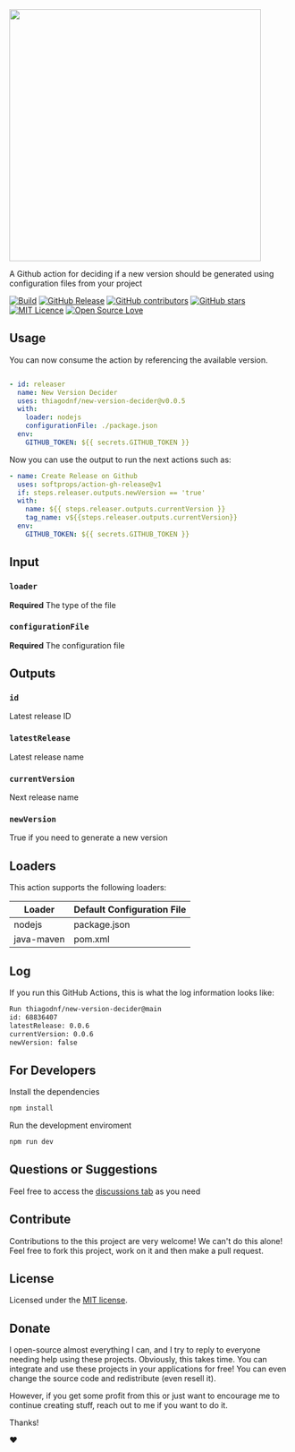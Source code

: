 <img src="https://user-images.githubusercontent.com/98138701/172487715-e5295204-778c-4253-8553-7ba1fa3cb147.png" width="450px" />

A Github action for deciding if a new version should be generated using configuration files from your project

[![Build](https://github.com/thiagodnf/new-version-decider/actions/workflows/release.yml/badge.svg)](https://github.com/thiagodnf/new-version-decider/actions/workflows/build.yml)
[![GitHub Release](https://img.shields.io/github/release/thiagodnf/new-version-decider.svg)](https://github.com/thiagodnf/new-version-decider/releases/latest)
[![GitHub contributors](https://img.shields.io/github/contributors/thiagodnf/new-version-decider.svg)](https://github.com/thiagodnf/new-version-decider/graphs/contributors)
[![GitHub stars](https://img.shields.io/github/stars/thiagodnf/new-version-decider.svg)](https://github.com/thiagodnf/new-version-decider)
[![MIT Licence](https://badges.frapsoft.com/os/mit/mit.svg?v=103)](https://opensource.org/licenses/mit-license.php)
[![Open Source Love](https://badges.frapsoft.com/os/v1/open-source.svg?v=103)](https://github.com/ellerbrock/open-source-badges/)

## Usage

You can now consume the action by referencing the available version.

```yaml

- id: releaser
  name: New Version Decider
  uses: thiagodnf/new-version-decider@v0.0.5
  with:
    loader: nodejs
    configurationFile: ./package.json
  env:
    GITHUB_TOKEN: ${{ secrets.GITHUB_TOKEN }}
```

Now you can use the output to run the next actions such as:

```yaml
- name: Create Release on Github
  uses: softprops/action-gh-release@v1
  if: steps.releaser.outputs.newVersion == 'true'
  with:
    name: ${{ steps.releaser.outputs.currentVersion }}
    tag_name: v${{steps.releaser.outputs.currentVersion}}
  env:
    GITHUB_TOKEN: ${{ secrets.GITHUB_TOKEN }}
```

## Input

### `loader`

**Required** The type of the file

### `configurationFile`

**Required** The configuration file

## Outputs

### `id`

Latest release ID

### `latestRelease`

Latest release name

### `currentVersion`

Next release name

### `newVersion`

True if you need to generate a new version

## Loaders

This action supports the following loaders:

| Loader | Default Configuration File |
|----|----|
|nodejs | package.json |
|java-maven | pom.xml |

## Log

If you run this GitHub Actions, this is what the log information looks like:

```bash
Run thiagodnf/new-version-decider@main
id: 68836407
latestRelease: 0.0.6
currentVersion: 0.0.6
newVersion: false
```

## For Developers

Install the dependencies

```bash
npm install
```

Run the development enviroment

```bash
npm run dev
```

## Questions or Suggestions

Feel free to access the <a href="../../discussions">discussions tab</a> as you need

## Contribute

Contributions to the this project are very welcome! We can't do this alone! Feel free to fork this project, work on it and then make a pull request.

## License

Licensed under the [MIT license](LICENSE).

## Donate

I open-source almost everything I can, and I try to reply to everyone needing help using these projects. Obviously, this takes time. You can integrate and use these projects in your applications for free! You can even change the source code and redistribute (even resell it).

However, if you get some profit from this or just want to encourage me to continue creating stuff, reach out to me if you want to do it.

Thanks!

❤️
